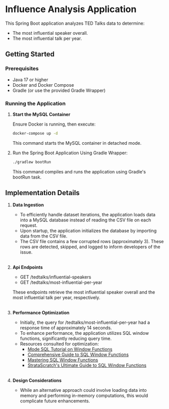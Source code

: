 # Influence Analysis Application

This Spring Boot application analyzes TED Talks data to determine:

- The most influential speaker overall.
- The most influential talk per year.

## Getting Started

### Prerequisites

- Java 17 or higher
- Docker and Docker Compose
- Gradle (or use the provided Gradle Wrapper)

### Running the Application

1. **Start the MySQL Container**

   Ensure Docker is running, then execute:

   ```bash
   docker-compose up -d
    ```
   This command starts the MySQL container in detached mode.

2. Run the Spring Boot Application
   Using Gradle Wrapper:

    ```bash
   ./gradlew bootRun
    ```
   This command compiles and runs the application using Gradle's bootRun task.

## Implementation Details
1. **Data Ingestion**
   - To efficiently handle dataset iterations, the application loads data into a MySQL database instead of reading the CSV file on each request.
   - Upon startup, the application initializes the database by importing data from the CSV file.
   - The CSV file contains a few corrupted rows (approximately 3). These rows are detected, skipped, and logged to inform developers of the issue.
     <br><br>
2. **Api Endpoints**
   - GET /tedtalks/influential-speakers
   - GET /tedtalks/most-influential-per-year
   
   These endpoints retrieve the most influential speaker overall and the most influential talk per year, respectively.
   <br><br>

3. **Performance Optimization**
   - Initially, the query for /tedtalks/most-influential-per-year had a response time of approximately 14 seconds.
   - To enhance performance, the application utilizes SQL window functions, significantly reducing query time.
   - Resources consulted for optimization:
     - [Mode SQL Tutorial on Window Functions](https://mode.com/sql-tutorial/sql-window-functions)
     - [Comprehensive Guide to SQL Window Functions](https://medium.com/@suffyan.asad1/window-functions-in-sql-a-comprehensive-guide-for-beginners-c445b6c0712d)
     - [Mastering SQL Window Functions](https://medium.com/@manutej/mastering-sql-window-functions-guide-e6dc17eb1995)
     - [StrataScratch's Ultimate Guide to SQL Window Functions](https://www.stratascratch.com/blog/the-ultimate-guide-to-sql-window-functions/)
       <br><br>
4. **Design Considerations**
   - While an alternative approach could involve loading data into memory and performing in-memory computations, this would complicate future enhancements.